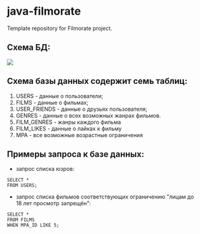 # java-filmorate
Template repository for Filmorate project.

## Схема БД:

![](schema.png)

## Схема базы данных содержит семь таблиц:
1. USERS - данные о пользователи;
2. FILMS - данные о фильмах;
3. USER_FRIENDS - данные о друзьях пользователя;
4. GENRES - данные о всех возможных жанрах фильмов.
5. FILM_GENRES - жанры каждого фильма
6. FILM_LIKES - данные о лайках к фильму
7. MPA - все возможные возрастные ограничения

## Примеры запроса к базе данных:
- запрос списка юзров:
```
SELECT *
FROM USERS;
```
- запрос списка фильмов соответствующих ограничению "лицам до 18 лет просмотр запрещён":
```
SELECT *
FROM FILMS
WHEN MPA_ID LIKE 5;
```